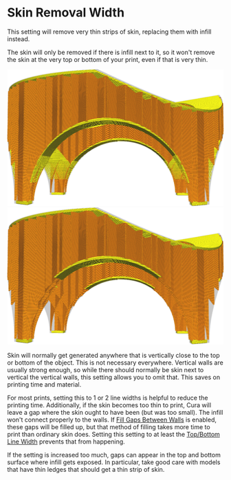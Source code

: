 Skin Removal Width
====
This setting will remove very thin strips of skin, replacing them with infill instead.

The skin will only be removed if there is infill next to it, so it won't remove the skin at the very top or bottom of your print, even if that is very thin.

![Not removing any skin](../images/skin_preshrink_original.png)
![Thin strips are removed](../images/skin_preshrink_shrunk.png)

Skin will normally get generated anywhere that is vertically close to the top or bottom of the object. This is not necessary everywhere. Vertical walls are usually strong enough, so while there should normally be skin next to vertical the vertical walls, this setting allows you to omit that. This saves on printing time and material.

For most prints, setting this to 1 or 2 line widths is helpful to reduce the printing time. Additionally, if the skin becomes too thin to print, Cura will leave a gap where the skin ought to have been (but was too small). The infill won't connect properly to the walls. If [Fill Gaps Between Walls](../shell/fill_perimeter_gaps.md) is enabled, these gaps will be filled up, but that method of filling takes more time to print than ordinary skin does. Setting this setting to at least the [Top/Bottom Line Width](../resolution/skin_line_width.md) prevents that from happening.

If the setting is increased too much, gaps can appear in the top and bottom surface where infill gets exposed. In particular, take good care with models that have thin ledges that should get a thin strip of skin.